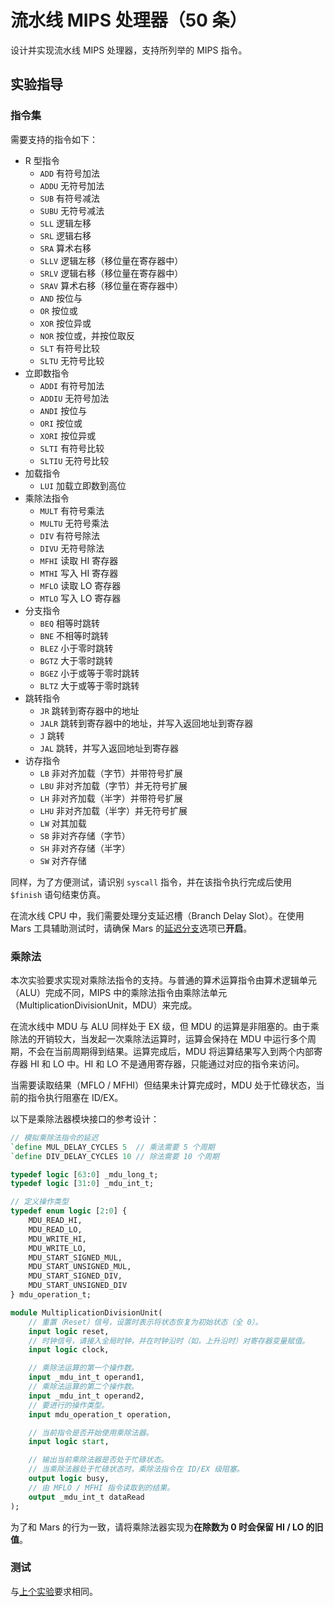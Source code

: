 # 流水线 MIPS 处理器（50 条）

设计并实现流水线 MIPS 处理器，支持所列举的 MIPS 指令。

## 实验指导

### 指令集

需要支持的指令如下：

* R 型指令
    * `ADD` 有符号加法
    * `ADDU` 无符号加法
    * `SUB` 有符号减法
    * `SUBU` 无符号减法
    * `SLL` 逻辑左移
    * `SRL` 逻辑右移
    * `SRA` 算术右移
    * `SLLV` 逻辑左移（移位量在寄存器中）
    * `SRLV` 逻辑右移（移位量在寄存器中）
    * `SRAV` 算术右移（移位量在寄存器中）
    * `AND` 按位与
    * `OR` 按位或
    * `XOR` 按位异或
    * `NOR` 按位或，并按位取反
    * `SLT` 有符号比较
    * `SLTU` 无符号比较
* 立即数指令
    * `ADDI` 有符号加法
    * `ADDIU` 无符号加法
    * `ANDI` 按位与
    * `ORI` 按位或
    * `XORI` 按位异或
    * `SLTI` 有符号比较
    * `SLTIU` 无符号比较
* 加载指令
    * `LUI` 加载立即数到高位
* 乘除法指令
    * `MULT` 有符号乘法
    * `MULTU` 无符号乘法
    * `DIV` 有符号除法
    * `DIVU` 无符号除法
    * `MFHI` 读取 HI 寄存器
    * `MTHI` 写入 HI 寄存器
    * `MFLO` 读取 LO 寄存器
    * `MTLO` 写入 LO 寄存器
* 分支指令
    * `BEQ` 相等时跳转
    * `BNE` 不相等时跳转
    * `BLEZ` 小于零时跳转
    * `BGTZ` 大于零时跳转
    * `BGEZ` 小于或等于零时跳转
    * `BLTZ` 大于或等于零时跳转
* 跳转指令
    * `JR` 跳转到寄存器中的地址
    * `JALR` 跳转到寄存器中的地址，并写入返回地址到寄存器
    * `J` 跳转
    * `JAL` 跳转，并写入返回地址到寄存器
* 访存指令
    * `LB` 非对齐加载（字节）并带符号扩展
    * `LBU` 非对齐加载（字节）并无符号扩展
    * `LH` 非对齐加载（半字）并带符号扩展
    * `LHU` 非对齐加载（半字）并无符号扩展
    * `LW` 对其加载
    * `SB` 非对齐存储（字节）
    * `SH` 非对齐存储（半字）
    * `SW` 对齐存储

同样，为了方便测试，请识别 `syscall` 指令，并在该指令执行完成后使用 `$finish` 语句结束仿真。

在流水线 CPU 中，我们需要处理分支延迟槽（Branch Delay Slot）。在使用 Mars 工具辅助测试时，请确保 Mars 的[延迟分支](/tools/mars.md#延迟分支)选项已**开启**。

### 乘除法

本次实验要求实现对乘除法指令的支持。与普通的算术运算指令由算术逻辑单元（ALU）完成不同，MIPS 中的乘除法指令由乘除法单元（MultiplicationDivisionUnit，MDU）来完成。

在流水线中 MDU 与 ALU 同样处于 EX 级，但 MDU 的运算是非阻塞的。由于乘除法的开销较大，当发起一次乘除法运算时，运算会保持在 MDU 中运行多个周期，不会在当前周期得到结果。运算完成后，MDU 将运算结果写入到两个内部寄存器 HI 和 LO 中。HI 和 LO 不是通用寄存器，只能通过对应的指令来访问。

当需要读取结果（MFLO / MFHI）但结果未计算完成时，MDU 处于忙碌状态，当前的指令执行阻塞在 ID/EX。

以下是乘除法器模块接口的参考设计：

```systemverilog
// 模拟乘除法指令的延迟
`define MUL_DELAY_CYCLES 5  // 乘法需要 5 个周期
`define DIV_DELAY_CYCLES 10 // 除法需要 10 个周期

typedef logic [63:0] _mdu_long_t;
typedef logic [31:0] _mdu_int_t;

// 定义操作类型
typedef enum logic [2:0] {
    MDU_READ_HI,
    MDU_READ_LO,
    MDU_WRITE_HI,
    MDU_WRITE_LO,
    MDU_START_SIGNED_MUL,
    MDU_START_UNSIGNED_MUL,
    MDU_START_SIGNED_DIV,
    MDU_START_UNSIGNED_DIV
} mdu_operation_t;

module MultiplicationDivisionUnit(
    // 重置（Reset）信号，设置时表示将状态恢复为初始状态（全 0）。
    input logic reset,
    // 时钟信号，请接入全局时钟，并在时钟沿时（如，上升沿时）对寄存器变量赋值。
    input logic clock,

    // 乘除法运算的第一个操作数。
    input _mdu_int_t operand1,
    // 乘除法运算的第二个操作数。
    input _mdu_int_t operand2,
    // 要进行的操作类型。
    input mdu_operation_t operation,

    // 当前指令是否开始使用乘除法器。
    input logic start,

    // 输出当前乘除法器是否处于忙碌状态。
    // 当乘除法器处于忙碌状态时，乘除法指令在 ID/EX 级阻塞。
    output logic busy,
    // 由 MFLO / MFHI 指令读取到的结果。
    output _mdu_int_t dataRead
);
```

为了和 Mars 的行为一致，请将乘除法器实现为**在除数为 0 时会保留 HI / LO 的旧值**。

### 测试

与[上个实验](./pipeline-simple.md#测试)要求相同。
